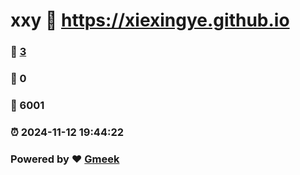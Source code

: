 # xxy :link: https://xiexingye.github.io 
### :page_facing_up: [3](https://xiexingye.github.io/tag.html) 
### :speech_balloon: 0 
### :hibiscus: 6001 
### :alarm_clock: 2024-11-12 19:44:22 
### Powered by :heart: [Gmeek](https://github.com/Meekdai/Gmeek)
